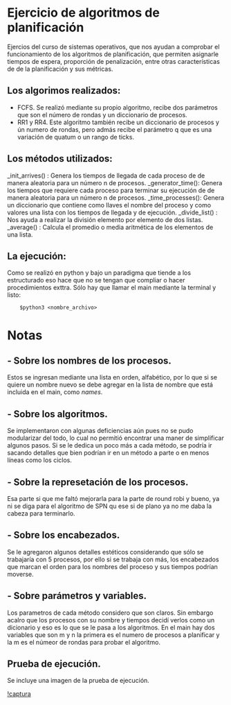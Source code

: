 # Ejercicio de algoritmos de planificación

Ejercios del curso de sistemas operativos, que nos ayudan a comprobar
el funcionamiento de los algoritmos de planificación, que permiten
asignarle tiempos de espera, proporción de penalización, entre otras
características de de la planificación y sus métricas.

## Los algorimos realizados:

- FCFS. Se realizó mediante su propio algoritmo, recibe dos parámetros
que son el número de rondas y un diccionario de procesos.
- RR1 y RR4. Este algoritmo también recibe un diccionario de procesos
y ún numero de rondas, pero admás recibe el parámetro q que es una
variación de quatum o un rango de ticks.


## Los métodos utilizados:

 _init_arrives() : Genera los tiempos de llegada de cada proceso de
de manera aleatoria para un número n de procesos.
 _generator_time():  Genera los tiempos que requiere cada proceso para
terminar su ejecución de de manera aleatoria para 
un número n de procesos.
 _time_processes(): Genera un diccionario que contiene como llaves el 
nombre del proceso y como valores una lista con
los tiempos de llegada y de ejecución.
 _divide_list() : Nos ayuda a realizar la división elemento por
elemento de dos listas.
 _average() : Calcula el promedio o media aritmética
de los elementos de una lista. 


## La ejecución:

Como se realizó en python y bajo un paradigma que tiende a los estructurado
eso hace que no se tengan que compliar o hacer procedimientos exttra. Sólo
hay que llamar el main mediante la terminal y listo:

		$python3 <nombre_archivo>

# Notas

##  - Sobre los nombres de los procesos.
	
Estos se ingresan mediante una lista en orden, alfabético, por lo que si
se quiere un nombre nuevo se debe agregar en la lista de nombre que está incluida
 en el main, como _names_.

## - Sobre los algoritmos.
	
Se implementaron con algunas deficiencias aún pues no se pudo modularizar del
todo, lo cual no permitió encontrar una maner de simplificar algunos pasos.
Si se le dedica un poco más a cada método, se podría ir sacando detalles que
bien podrían ir en un método a parte o en menos líneas como los ciclos.

## - Sobre la represetación de los procesos.
	
Esa parte si que me faltó mejorarla para la parte de round robi y bueno,
ya ni se diga para el algoritmo de SPN qu ese si de plano ya no me daba
la cabeza para terminarlo.

## - Sobre los encabezados.
	
Se le agregaron algunos detalles estéticos considerando que sólo se trabajaría
con 5 procesos, por ello si se trabaja con más, los encabezados que marcan el
orden para los nombres del proceso y sus tiempos podrían moverse.

## - Sobre parámetros y variables.

Los parametros de cada método considero que son claros. Sin embargo acalro que
los procesos con su nombre y tiempos decidí verlos como un dicionario y eso es
lo que se le pasa a los algoritmos. En el main hay dos variables que son m y n
la primera es el numero de procesos a planificar y la m es el númeor de rondas
para probar el algoritmo.

## Prueba de ejecución.
	
Se incluye una imagen de la prueba de ejecución.

 [!captura](https://github.com/NiverMtz/sistop-2020-2/tareas/2/MartinezNiver/images.png)
